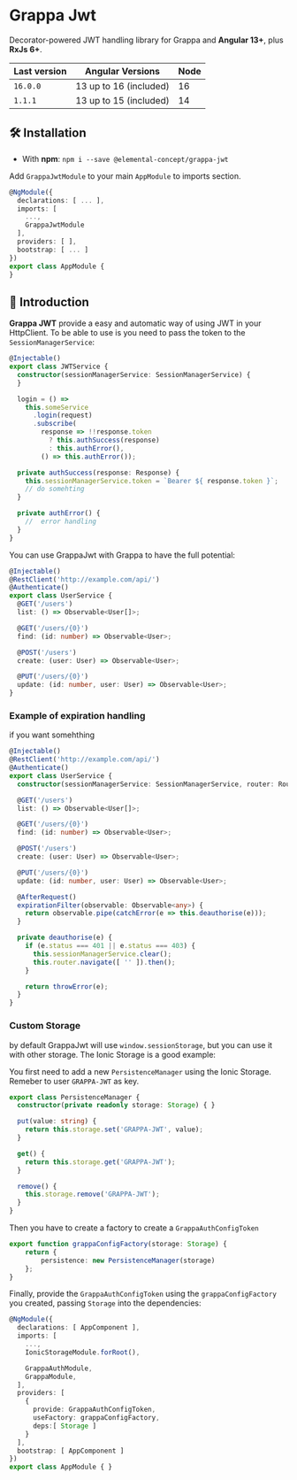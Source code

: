 # Grappa Jwt

Decorator-powered JWT handling library for Grappa and **Angular 13+**, plus **RxJs 6+**.

| Last version | Angular Versions        | Node |
|--------------|-------------------------|------|
| `16.0.0`     | 13 up to 16 (included)  | 16   |
| `1.1.1`      | 13 up to 15 (included)  | 14   |

## 🛠 Installation

- With **npm**: `npm i --save @elemental-concept/grappa-jwt`

Add `GrappaJwtModule` to your main `AppModule` to imports section.

```typescript
@NgModule({
  declarations: [ ... ],
  imports: [
    ...,
    GrappaJwtModule
  ],
  providers: [ ],
  bootstrap: [ ... ]
})
export class AppModule {
}
```

## 📖 Introduction

**Grappa JWT** provide a easy and automatic way of using JWT in your HttpClient.
To be able to use is you need to pass the token to the `SessionManagerService`:

```typescript
@Injectable()
export class JWTService {
  constructor(sessionManagerService: SessionManagerService) {
  }

  login = () =>
    this.someService
      .login(request)
      .subscribe(
        response => !!response.token
          ? this.authSuccess(response)
          : this.authError(),
        () => this.authError());

  private authSuccess(response: Response) {
    this.sessionManagerService.token = `Bearer ${ response.token }`;
    // do somehting
  }

  private authError() {
    //  error handling
  }
}
```

You can use GrappaJwt with Grappa to have the full potential:

```typescript
@Injectable()
@RestClient('http://example.com/api/')
@Authenticate()
export class UserService {
  @GET('/users')
  list: () => Observable<User[]>;

  @GET('/users/{0}')
  find: (id: number) => Observable<User>;

  @POST('/users')
  create: (user: User) => Observable<User>;

  @PUT('/users/{0}')
  update: (id: number, user: User) => Observable<User>;
}
```

### Example of expiration handling

if you want somehthing

```typescript
@Injectable()
@RestClient('http://example.com/api/')
@Authenticate()
export class UserService {
  constructor(sessionManagerService: SessionManagerService, router: Router) { }

  @GET('/users')
  list: () => Observable<User[]>;

  @GET('/users/{0}')
  find: (id: number) => Observable<User>;

  @POST('/users')
  create: (user: User) => Observable<User>;

  @PUT('/users/{0}')
  update: (id: number, user: User) => Observable<User>;

  @AfterRequest()
  expirationFilter(observable: Observable<any>) {
    return observable.pipe(catchError(e => this.deauthorise(e)));
  }

  private deauthorise(e) {
    if (e.status === 401 || e.status === 403) {
      this.sessionManagerService.clear();
      this.router.navigate([ '' ]).then();
    }

    return throwError(e);
  }
}
```

### Custom Storage

by default GrappaJwt will use `window.sessionStorage`, but you can use it with other storage. The Ionic Storage is a good example:

You first need to add a new `PersistenceManager` using the Ionic Storage.
Remeber to user `GRAPPA-JWT` as key.

```typescript
export class PersistenceManager {
  constructor(private readonly storage: Storage) { }

  put(value: string) {
    return this.storage.set('GRAPPA-JWT', value);
  }

  get() {
    return this.storage.get('GRAPPA-JWT');
  }

  remove() {
    this.storage.remove('GRAPPA-JWT');
  }
}
```

Then you have to create a factory to create a `GrappaAuthConfigToken`

```typescript
export function grappaConfigFactory(storage: Storage) {
	return {
		persistence: new PersistenceManager(storage)
	};
}
```

Finally, provide the `GrappaAuthConfigToken` using the `grappaConfigFactory` you created, passing `Storage` into the dependencies:

```typescript
@NgModule({
  declarations: [ AppComponent ],
  imports: [
    ...,
    IonicStorageModule.forRoot(),

    GrappaAuthModule,
    GrappaModule,
  ],
  providers: [
    { 
      provide: GrappaAuthConfigToken,
      useFactory: grappaConfigFactory,
      deps:[ Storage ]
    }
  ],
  bootstrap: [ AppComponent ]
})
export class AppModule { }
```
